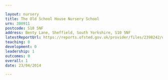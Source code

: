 ```yaml
---

layout: nursery
title: The Old School House Nursery School
urn: 300911
postcode: S10 5NF
address: Benty Lane, Sheffield, South Yorkshire, S10 5NF
latestReportUrl: https://reports.ofsted.gov.uk/provider/files/2398242/urn/300911.pdf
teaching: 0
development: 0
leadership: 1
outcomes: 0
overall: 1
date: 23/04/2014

---
```

